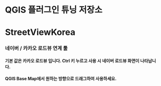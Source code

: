 # QGIS 플러그인 튜닝 저장소

# StreetViewKorea
### 네이버 / 카카오 로드뷰 연계 툴
#### 기본 값은 카카오 로드뷰 입니다. Ctrl 키 누르고 사용 시 네이버 로드뷰 화면이 나타납니다.
#### QGIS Base Map에서 원하는 방향으로 드래그하여 사용하세요.
